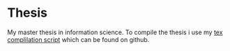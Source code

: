 Thesis
======
My master thesis in information science.
To compile the thesis i use my [tex complilation script](https://github.com/EivindEE/scripts/blob/master/scripts/refs) which can be found on github.
